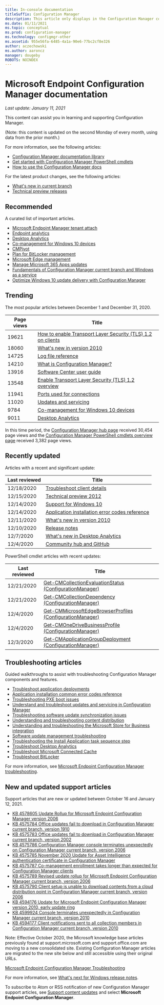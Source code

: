 ```yaml
---
title: In-console documentation
titleSuffix: Configuration Manager
description: This article only displays in the Configuration Manager console.
ms.date: 01/11/2021
ms.topic: conceptual
ms.prod: configuration-manager
ms.technology: configmgr-other
ms.assetid: 955e56fa-6485-4a1a-90e6-77bc2cf8e326
author: aczechowski
ms.author: aaroncz
manager: dougeby
ROBOTS: NOINDEX
---
```


<!-- 
- Feature 1357546
- This page displays in-console, under the Community workspace, Documentation node. 
- Don't use any relative links; must be full https://docs.microsoft.com and language neutral
- Process: https://microsoft.sharepoint.com/teams/ConfigMgr/Documents/ContentPub/Data%20collection%20process%20for%20Feature%201357546%20In-console%20documentation.docx?web=1

All docs.ms links should include `?WT.mc_id=configmgr-console` campaign ID at the end for tracking links from the console.
-->

# Microsoft Endpoint Configuration Manager documentation

*Last update: January 11, 2021*

This content can assist you in learning and supporting Configuration Manager.

(Note: this content is updated on the second Monday of every month, using data from the prior month.)

For more information, see the following articles:

- [Configuration Manager documentation library](https://docs.microsoft.com/mem/configmgr?WT.mc_id=configmgr-console)
- [Get started with Configuration Manager PowerShell cmdlets](https://docs.microsoft.com/powershell/sccm/overview?WT.mc_id=configmgr-console)
- [How to use the Configuration Manager docs](https://docs.microsoft.com/mem/use-docs?WT.mc_id=configmgr-console)

For the latest product changes, see the following articles:<!-- 8625956 -->

- [What's new in current branch](https://docs.microsoft.com/mem/configmgr/core/plan-design/changes/whats-new-incremental-versions?WT.mc_id=configmgr-console)
- [Technical preview releases](https://docs.microsoft.com/mem/configmgr/core/get-started/technical-preview?WT.mc_id=configmgr-console)

## Recommended

A curated list of important articles.

- [Microsoft Endpoint Manager tenant attach](https://docs.microsoft.com/mem/configmgr/tenant-attach/?WT.mc_id=configmgr-console)
- [Endpoint analytics](https://docs.microsoft.com/mem/analytics/?WT.mc_id=configmgr-console)
- [Desktop Analytics](https://docs.microsoft.com/mem/configmgr/desktop-analytics/?WT.mc_id=configmgr-console)
- [Co-management for Windows 10 devices](https://docs.microsoft.com/mem/configmgr/comanage/?WT.mc_id=configmgr-console)
- [CMPivot](https://docs.microsoft.com/mem/configmgr/core/servers/manage/cmpivot?WT.mc_id=configmgr-console)
- [Plan for BitLocker management](https://docs.microsoft.com/mem/configmgr/protect/plan-design/bitlocker-management?WT.mc_id=configmgr-console)
- [Microsoft Edge management](https://docs.microsoft.com/mem/configmgr/apps/deploy-use/deploy-edge?WT.mc_id=configmgr-console)
- [Manage Microsoft 365 Apps updates](https://docs.microsoft.com/mem/configmgr/sum/deploy-use/manage-office-365-proplus-updates?WT.mc_id=configmgr-console)
- [Fundamentals of Configuration Manager current branch and Windows as a service](https://docs.microsoft.com/mem/configmgr/core/understand/configuration-manager-and-windows-as-service?WT.mc_id=configmgr-console)
- [Optimize Windows 10 update delivery with Configuration Manager](https://docs.microsoft.com/mem/configmgr/sum/deploy-use/optimize-windows-10-update-delivery?WT.mc_id=configmgr-console)

## Trending

The most popular articles between December 1 and December 31, 2020.

| Page views | Title |
|------------|-------|
| 19621 | [How to enable Transport Layer Security (TLS) 1.2 on clients](https://docs.microsoft.com/mem/configmgr/core/plan-design/security/enable-tls-1-2-client?WT.mc_id=configmgr-console) |
| 18060 | [What's new in version 2010](https://docs.microsoft.com/mem/configmgr/core/plan-design/changes/whats-new-in-version-2010?WT.mc_id=configmgr-console) |
| 14725 | [Log file reference](https://docs.microsoft.com/mem/configmgr/core/plan-design/hierarchy/log-files?WT.mc_id=configmgr-console) |
| 14210 | [What is Configuration Manager?](https://docs.microsoft.com/mem/configmgr/core/understand/introduction?WT.mc_id=configmgr-console) |
| 13916 | [Software Center user guide](https://docs.microsoft.com/mem/configmgr/core/understand/software-center?WT.mc_id=configmgr-console) |
| 13548 | [Enable Transport Layer Security (TLS) 1.2 overview](https://docs.microsoft.com/mem/configmgr/core/plan-design/security/enable-tls-1-2?WT.mc_id=configmgr-console) |
| 11941 | [Ports used for connections](https://docs.microsoft.com/mem/configmgr/core/plan-design/hierarchy/ports?WT.mc_id=configmgr-console) |
| 11020 | [Updates and servicing](https://docs.microsoft.com/mem/configmgr/core/servers/manage/updates?WT.mc_id=configmgr-console) |
| 9784 | [Co-management for Windows 10 devices](https://docs.microsoft.com/mem/configmgr/comanage/overview?WT.mc_id=configmgr-console) |
| 9011 | [Desktop Analytics](https://docs.microsoft.com/mem/configmgr/desktop-analytics/overview?WT.mc_id=configmgr-console) |

In this time period, the [Configuration Manager hub page](https://docs.microsoft.com/mem/configmgr?WT.mc_id=configmgr-console) received 30,454 page views and the [Configuration Manager PowerShell cmdlets overview page](https://docs.microsoft.com/powershell/sccm/overview?WT.mc_id=configmgr-console) received 3,382 page views.

## Recently updated

Articles with a recent and significant update:

| Last reviewed | Title |
|---------------|-------|
| 12/18/2020 | [Troubleshoot client details](https://docs.microsoft.com/mem/configmgr/tenant-attach/troubleshoot-client-details?WT.mc_id=configmgr-console) |
| 12/15/2020 | [Technical preview 2012](https://docs.microsoft.com/mem/configmgr/core/get-started/2020/technical-preview-2012?WT.mc_id=configmgr-console) |
| 12/14/2020 | [Support for Windows 10](https://docs.microsoft.com/mem/configmgr/core/plan-design/configs/support-for-windows-10?WT.mc_id=configmgr-console) |
| 12/14/2020 | [Application installation error codes reference](https://docs.microsoft.com/mem/configmgr/tenant-attach/app-install-error-reference?WT.mc_id=configmgr-console) |
| 12/11/2020 | [What's new in version 2010](https://docs.microsoft.com/mem/configmgr/core/plan-design/changes/whats-new-in-version-2010?WT.mc_id=configmgr-console) |
| 12/10/2020 | [Release notes](https://docs.microsoft.com/mem/configmgr/core/servers/deploy/install/release-notes?WT.mc_id=configmgr-console) |
| 12/7/2020 | [What's new in Desktop Analytics](https://docs.microsoft.com/mem/configmgr/desktop-analytics/whats-new?WT.mc_id=configmgr-console) |
| 12/4/2020 | [Community hub and GitHub](https://docs.microsoft.com/mem/configmgr/core/servers/manage/community-hub?WT.mc_id=configmgr-console) |

PowerShell cmdlet articles with recent updates:

| Last reviewed | Title |
|---------------|-------|
| 12/21/2020 | [Get-CMCollectionEvaluationStatus (ConfigurationManager)](https://docs.microsoft.com/powershell/module/configurationmanager/get-cmcollectionevaluationstatus?WT.mc_id=configmgr-console) |
| 12/21/2020 | [Get-CMCollectionDependency (ConfigurationManager)](https://docs.microsoft.com/powershell/module/configurationmanager/get-cmcollectiondependency?WT.mc_id=configmgr-console) |
| 12/4/2020 | [Get-CMMicrosoftEdgeBrowserProfiles (ConfigurationManager)](https://docs.microsoft.com/powershell/module/configurationmanager/get-cmmicrosoftedgebrowserprofiles?WT.mc_id=configmgr-console) |
| 12/4/2020 | [Get-CMOneDriveBusinessProfile (ConfigurationManager)](https://docs.microsoft.com/powershell/module/configurationmanager/get-cmonedrivebusinessprofile?WT.mc_id=configmgr-console) |
| 12/3/2020 | [Get-CMApplicationGroupDeployment (ConfigurationManager)](https://docs.microsoft.com/powershell/module/configurationmanager/get-cmapplicationgroupdeployment?WT.mc_id=configmgr-console) |

## Troubleshooting articles

Guided walkthroughs to assist with troubleshooting Configuration Manager components and features.

- [Troubleshoot application deployments](https://docs.microsoft.com/mem/configmgr/apps/understand/app-deployment-technical-reference?WT.mc_id=configmgr-console)
- [Application installation common error codes reference](https://docs.microsoft.com/mem/configmgr/tenant-attach/app-install-error-reference?WT.mc_id=configmgr-console)
- [Troubleshooting PXE boot issues](https://docs.microsoft.com/troubleshoot/mem/configmgr/troubleshoot-pxe-boot-issues)
- [Understand and troubleshoot updates and servicing in Configuration Manager](https://docs.microsoft.com/troubleshoot/mem/configmgr/understand-troubleshoot-updates-servicing)
- [Troubleshooting software update synchronization issues](https://docs.microsoft.com/troubleshoot/mem/configmgr/troubleshoot-software-update-synchronization)
- [Understanding and troubleshooting content distribution](https://docs.microsoft.com/troubleshoot/mem/configmgr/content-distribution-introduction)
- [Understanding and troubleshooting the Microsoft Store for Business integration](https://docs.microsoft.com/mem/configmgr/apps/deploy-use/troubleshoot-microsoft-store-for-business-integration?WT.mc_id=configmgr-console)
- [Software update management troubleshooting](https://docs.microsoft.com/troubleshoot/mem/configmgr/troubleshoot-software-update-management)
- [Troubleshooting the Install Application task sequence step](https://support.microsoft.com/help/18408/)
- [Troubleshoot Desktop Analytics](https://docs.microsoft.com/mem/configmgr/desktop-analytics/troubleshooting?WT.mc_id=configmgr-console)
- [Troubleshoot Microsoft Connected Cache](https://docs.microsoft.com/mem/configmgr/core/servers/deploy/configure/troubleshoot-microsoft-connected-cache?WT.mc_id=configmgr-console)
- [Troubleshoot BitLocker](https://docs.microsoft.com/mem/configmgr/protect/tech-ref/bitlocker/troubleshoot?WT.mc_id=configmgr-console)

For more information, see [Microsoft Endpoint Configuration Manager troubleshooting](https://docs.microsoft.com/troubleshoot/mem/configmgr/welcome-configuration-manager?WT.mc_id=configmgr-console).

## New and updated support articles

Support articles that are new or updated between October 16 and January 12, 2021.

- [KB 4578605 Update Rollup for Microsoft Endpoint Configuration Manager version 2006](https://support.microsoft.com/help/4578605)
- [KB 4575784 Office updates fail to download in Configuration Manager current branch, version 1910](https://support.microsoft.com/help/4575784)
- [KB 4575783 Office updates fail to download in Configuration Manager current branch, version 2002](https://support.microsoft.com/help/4575783)
- [KB 4575786 Configuration Manager console terminates unexpectedly on Configuration Manager current branch, version 2006](https://support.microsoft.com/help/4575786)
- [KB 4575785 November 2020 Update for Asset Intelligence authentication certificate in Configuration Manager](https://support.microsoft.com/help/4575785)
- [KB 4575787 Co-management enrollment takes longer than expected for Configuration Manager clients](https://support.microsoft.com/help/4575787)
- [KB 4575789 Revised update rollup for Microsoft Endpoint Configuration Manager current branch, version 2006](https://support.microsoft.com/help/4575789)
- [KB 4575790 Client setup is unable to download contents from a cloud distribution point in Configuration Manager current branch, version 2006](https://support.microsoft.com/help/4575790)
- [KB 4594176 Update for Microsoft Endpoint Configuration Manager version 2010, early update ring](https://support.microsoft.com/help/4594176)
- [KB 4599924 Console terminates unexpectedly in Configuration Manager current branch, version 2010](https://support.microsoft.com/help/4599924)
- [KB 4594177 Client notifications sent to all collection members in Configuration Manager current branch, version 2010](https://support.microsoft.com/help/4594177)

Note: Effective October 2020, the Microsoft knowledge base articles previously found at support.microsoft.com and support.office.com are moving to a new consolidated site. Existing Configuration Manager articles are migrated to the new site below and still accessible using their original URLs.

[Microsoft Endpoint Configuration Manager Troubleshooting](https://docs.microsoft.com/troubleshoot/mem/configmgr/welcome-configuration-manager?WT.mc_id=configmgr-console)

For more information, see [What's next for Windows release notes](https://techcommunity.microsoft.com/t5/windows-it-pro-blog/what-s-next-for-windows-release-notes/ba-p/1754399).

To subscribe to Atom or RSS notification of new Configuration Manager support articles, see [Support content updates](https://support.microsoft.com/help/4089498/) and select **Microsoft Endpoint Configuration Manager**.
